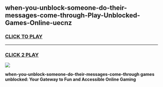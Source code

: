 
## when-you-unblock-someone-do-their-messages-come-through-Play-Unblocked-Games-Online-uecnz
<h3>
<a href="https://premium76.site?title=when-you-unblock-someone-do-their-messages-come-through&ref=25A">CLICK TO PLAY</a></h3>
<hr>

<h3>
<a href="https://premium76.site?title=when-you-unblock-someone-do-their-messages-come-through&ref=25A">CLICK 2 PLAY</a>
  
</h3>

<a href="https://premium76.site?title=when-you-unblock-someone-do-their-messages-come-through&ref=25A"><img src="https://clearcache.store/games.png"></a>


**when-you-unblock-someone-do-their-messages-come-through games unblocked: Your Gateway to Fun and Accessible Online Gaming**
